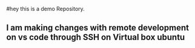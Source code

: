 
  #hey this is a demo Repository.

## I am making changes with remote development on vs code through SSH on Virtual box ubuntu 




